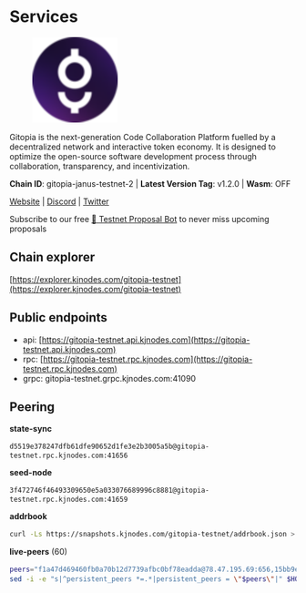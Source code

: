 # Services

<figure><img src="https://raw.githubusercontent.com/kj89/cosmos-images/main/logos/gitopia.png" width="150" alt=""><figcaption></figcaption></figure>

Gitopia is the next-generation Code Collaboration Platform fuelled by  a decentralized network and interactive token economy. It is designed  to optimize the open-source software development process through  collaboration, transparency, and incentivization.

**Chain ID**: gitopia-janus-testnet-2 | **Latest Version Tag**: v1.2.0 | **Wasm**: OFF

[Website](https://gitopia.com/) | [Discord](https://discord.gg/hFTXCGNYDZ) | [Twitter](https://twitter.com/gitopiaDAO)



Subscribe to our free [🤖 Testnet Proposal Bot](https://t.me/kjnodes_testnet_proposal_bot) to never miss upcoming proposals


## Chain explorer
[https://explorer.kjnodes.com/gitopia-testnet](https://explorer.kjnodes.com/gitopia-testnet)

## Public endpoints

* api: [https://gitopia-testnet.api.kjnodes.com](https://gitopia-testnet.api.kjnodes.com)
* rpc: [https://gitopia-testnet.rpc.kjnodes.com](https://gitopia-testnet.rpc.kjnodes.com)
* grpc: gitopia-testnet.grpc.kjnodes.com:41090

## Peering

**state-sync**

```text
d5519e378247dfb61dfe90652d1fe3e2b3005a5b@gitopia-testnet.rpc.kjnodes.com:41656
```

**seed-node**

```text
3f472746f46493309650e5a033076689996c8881@gitopia-testnet.rpc.kjnodes.com:41659
```

**addrbook**
```bash
curl -Ls https://snapshots.kjnodes.com/gitopia-testnet/addrbook.json > $HOME/.gitopia/config/addrbook.json
```

**live-peers** (60)
```bash
peers="f1a47d469460fb0a70b12d7739afbc0bf78eadda@78.47.195.69:656,15bb9edc16710d321163e7ef8b9a44959dd7e657@65.108.126.46:30656,d5519e378247dfb61dfe90652d1fe3e2b3005a5b@65.109.68.190:41656,61c85d47e1dd86d5a5849450b849078d4d13184b@85.239.244.123:26656,4e0e57bcac8aa2bc3188d5b7845eeee61a61f3f0@194.163.170.165:26656,f0b8227e40f25eaec0e25b9e91ca199d2d9a1ecb@167.86.94.177:656,c84906b19dc7dc7bda94ab2167d4b0af64a28b49@45.151.122.191:656,5c2a752c9b1952dbed075c56c600c3a79b58c395@195.3.220.140:27036,37c3d29df83da59e5a258d413e2f89365ab05711@85.239.243.12:656,9bb344d83fc1fafc4bce6b8e4a95b82f37ac4f31@82.208.20.136:26656,a6f4fd8efe8a575a15e25652ecebce3fa1ed62a0@213.239.217.52:35656,f1c042fca05e4bfb9a6da1cccaa5108a26ea1e0f@65.108.104.167:28656,0eb70bf5e2403694109f9bba184570074c2dfdd5@38.242.235.255:26656,4d9eb3521956f8611f18f8538ab40e82d64b3c03@85.239.243.221:26656,399d4e19186577b04c23296c4f7ecc53e61080cb@34.143.189.236:26656,417311f0ceeff950dd9bf0f389e5a9c5ed8d22cd@146.190.88.155:41656,382a5558ebb8493ca2a8057c51bc1b598520cf60@65.108.126.21:26656,098c8f3e70fa1f1bbb447903aea96b8e1f025f13@141.95.145.41:26656,35c829910f80387ee825da9fb69efbcbf8e2149e@164.68.118.227:26656,3e5ba61e8481c6c71d3f2cc022dd6671ed7cacf8@65.21.170.3:41656,b745e0c6a1e0c7ec248ec274cfd038ed4bc4c2cf@65.21.134.202:26356,53b421af01f3260e949d6a9c2dc09e3b1dbf9fb6@109.205.181.30:41656,98bdfc67810bf7ac8f5c45b2c677b4bf199eb42e@185.193.67.65:41656,1f7f58f130ea9c89be44fd60554d5e97da56c395@206.221.181.234:56656,d318a60a25b7a84322a8083709ff8e8bbe82ddb7@65.108.13.154:26656,eaa9978430e55663346eb61312cd5ecc21448b25@38.242.139.153:656,4cd60a4dd4211d38d948a86a614f1fd8d3d274eb@75.119.153.139:656,66116d559390844588c67db54b894779cf00d559@5.9.61.237:41656,e1ab0573d55ff92fad55d2929e353904f1bbe36f@135.181.16.252:31656,6ea375302fdd319ef64e013f469e286faf739da8@213.239.207.165:20086,5b1c25f4dff541f77f1532c457f73ca7ee2e4c18@194.163.170.225:26656,ed177ff3cf334df1a6c190438b0c7b5dd64b423a@45.151.122.140:656,34d3ee88e9f3d677ca93c084e701d43e188f68c5@65.108.224.156:26656,1f0f03a1c845e810e5cfeb0d960639c637d049fe@154.26.131.130:36656,5463bd10198219f2c2b7916d36f9af6a0502e7eb@23.88.73.158:26656,ffb4f7d43d6449c292d4e60c8a48eb3d31c39691@38.242.139.100:656,ac606e28c081c679dc23d9a94c29842be8f8b1f1@45.85.249.133:656,247dbc8048be7c024c5f5deee45c18bd2f19bc93@116.203.35.46:36656,8bec864d68a2542233ba37ac94c723fdf0b8e175@45.151.122.136:656,1752aa0960dfa4f2ffad31c03919a24061a110cf@176.37.119.156:36656,007d2419fea80aee707d009af0153f5105c53379@38.242.139.164:656,24453bdf119b17550849851d69c50cde7b140460@84.46.253.3:41656,dc53e8e177319816b1c898ca79f821369ea96b26@209.145.56.41:41656,9c265cb98c21d6748822ca2bed0accacdd8449db@38.242.205.25:26656,7d819fa869f7c5b42c2c7a9538e1a9e7a52cfdee@65.108.226.26:24656,59cdd2944de1d9eccdbb013123f2dc8b6a5770f8@178.18.254.33:26656,63c980b1d82318e2e75c15e5b950d8a38a42e1b1@38.242.142.170:26656,81f9bdd0e1e01390b70df7544b45efdccb52e41c@84.54.23.199:26656,95fbdc6d62be17db6688222b15b57d3e795ed07a@167.86.84.102:656,66f94651fb02f277c90c605a38df549d3c0a9269@75.119.151.217:26656,d2975b49708dc92ee3b7da1d72e3eee3119d1d0c@167.86.105.216:656,5c74fe6868cda2003926c0a6299c9cebec5c4d1a@65.21.239.60:41656,4ed110a5b1ebad62d1e92e8cdabfc9160e2ca4db@65.109.92.148:46656,05182a9b6121c9fcbb493f9bb3843e20e076e479@38.242.231.113:656,820024c34989e7605d9367847e1fc2d01ad763bd@65.109.92.235:30656,0150c41282284a9546f8fe0f2531fc6b9d9128a3@65.109.23.114:11356,314ee8896c9f9e39450dc25623f8019cf316ed60@38.242.135.124:26656,292c099fc654a1331d3b62a1b939f867b62ef434@45.85.147.242:656,7da6c90fe420bca73b5274884236134acf49d565@35.168.32.254:26656,511eec6601a42d0b299b3e33c9deb1028d51855b@64.227.176.9:26656"
sed -i -e "s|^persistent_peers *=.*|persistent_peers = \"$peers\"|" $HOME/.gitopia/config/config.toml
```
